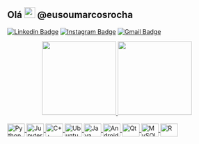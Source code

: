 
<h2 align = "justify"> 
  Olá <img src="https://media.giphy.com/media/hvRJCLFzcasrR4ia7z/giphy.gif" width="25px"> @eusoumarcosrocha
</h2>

<p align = "justify">

  [![Linkedin Badge](https://img.shields.io/badge/-Marcos_Rocha-blue?style=flat-square&logo=Linkedin&logoColor=white&link=https://www.linkedin.com/in/dev-marcos/)](https://www.linkedin.com/in/dev-marcos/) <!--
 [![Instagram Badge](https://img.shields.io/badge/-Marcos%20Rocha-DD2A7B?style=flat-square&logo=instagram&logoColor=white&link=https://www.instagram.com/eusoumarcosrocha/)](https://www.instagram.com/eusoumarcosrocha/)-->
  [![Instagram Badge](https://img.shields.io/badge/-Desespero%20da%20Computação-DD2A7B?style=flat-square&logo=instagram&logoColor=white&link=https://www.instagram.com/desesperodacomputacao/)](https://www.instagram.com/desesperodacomputacao/)
  [![Gmail Badge](https://img.shields.io/badge/-marcosr@usp.br-c14438?style=flat-square&logo=Gmail&logoColor=white&link=mailto:marcosviniciusrochadasilva@gmail.com)](mailto:marcosviniciusrochadasilva@gmail.com)
  
</p>

<div align="center">
  
  <a href="https://github.com/dev-marcos">
  <img height="170em" src="https://github-readme-stats.vercel.app/api?username=dev-marcos&show_icons=true&theme=dark"/>

  <img height="170em" src="https://github-readme-stats.vercel.app/api/top-langs/?username=dev-marcos&layout=compact&theme=dark"/>
  
    
</div><br>
  
<div style="display: inline_block">
  
  <img align="center" alt="Python" height="30" width="40" src="https://cdn.jsdelivr.net/gh/devicons/devicon/icons/python/python-original.svg" />
  <img align="center" alt="Jupyter" height="30" width="40" src="https://cdn.jsdelivr.net/gh/devicons/devicon/icons/jupyter/jupyter-original-wordmark.svg" />
  <img align="center" alt="C++" height="30" width="40" src="https://cdn.jsdelivr.net/gh/devicons/devicon/icons/cplusplus/cplusplus-original.svg" />
  <img align="center" alt="Ubuntu" height="30" width="40" src="https://cdn.jsdelivr.net/gh/devicons/devicon/icons/arduino/arduino-original.svg" />
  <img align="center" alt="Java" height="30" width="40" src="https://cdn.jsdelivr.net/gh/devicons/devicon/icons/java/java-original.svg" />
   <img align="center" alt="Android" height="30" width="40" src="https://cdn.jsdelivr.net/gh/devicons/devicon/icons/android/android-original.svg" />
  <img align="center" alt="Qt" height="30" width="40" src="https://cdn.jsdelivr.net/gh/devicons/devicon/icons/qt/qt-original.svg" />

  <img align="center" alt="MySQL" height="30" width="40" src="https://cdn.jsdelivr.net/gh/devicons/devicon/icons/mysql/mysql-original.svg" />
  <img align="center" alt="R" height="30" width="40" src="https://cdn.jsdelivr.net/gh/devicons/devicon/icons/r/r-original.svg" />

  
     
</div>
